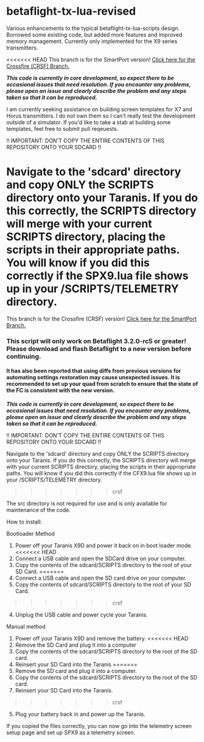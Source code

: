 # betaflight-tx-lua-revised
Various enhancements to the typical betaflight-tx-lua-scripts design.  Borrowed some existing code, but added more features and improved memory management.  Currently only implemented for the X9 series transmitters.

<<<<<<< HEAD
This branch is for the SmartPort version!  [Click here for the Crossfire (CRSF) Branch.](https://github.com/codecae/betaflight-tx-lua-revised/tree/crsf)

***This code is currently in core development, so expect there to be occasional issues that need resolution.  If you encounter any problems, please open an issue and clearly describe the problem and any steps taken so that it can be reproduced.***  

I am currently seeking assistance on building screen templates for X7 and Horus transmitters.  I do not own them so I can't really test the development outside of a simulator.  If you'd like to take a stab at building some templates, feel free to submit pull reqeuests.


!! IMPORTANT: DON'T COPY THE ENTIRE CONTENTS OF THIS REPOSITORY ONTO YOUR SDCARD !!

Navigate to the 'sdcard' directory and copy ONLY the SCRIPTS directory onto your Taranis.  If you do this correctly, the SCRIPTS directory will merge with your current SCRIPTS directory,  placing the scripts in their appropriate paths.  You will know if you did this correctly if the SPX9.lua file shows up in your /SCRIPTS/TELEMETRY directory.
=======
This branch is for the Crossfire (CRSF) version!  [Click here for the SmartPort Branch.](https://github.com/codecae/betaflight-tx-lua-revised)

### This script will only work on Betaflight 3.2.0-rc5 or greater!  Please download and flash Betaflight to a new version before continuing.  

#### It has also been reported that using diffs from previous versions for automating settings restoration may cause unexpected issues.  It is recommended to set up your quad from scratch to ensure that the state of the FC is consistent with the new version.

***This code is currently in core development, so expect there to be occasional issues that need resolution.  If you encounter any problems, please open an issue and clearly describe the problem and any steps taken so that it can be reproduced.***

!! IMPORTANT: DON'T COPY THE ENTIRE CONTENTS OF THIS REPOSITORY ONTO YOUR SDCARD !!

Navigate to the 'sdcard' directory and copy ONLY the SCRIPTS directory onto your Taranis.  If you do this correctly, the SCRIPTS directory will merge with your current SCRIPTS directory,  placing the scripts in their appropriate paths.  You will know if you did this correctly if the CFX9.lua file shows up in your /SCRIPTS/TELEMETRY directory.
>>>>>>> crsf

The src directory is not required for use and is only available for maintenance of the code.

How to install:

Bootloader Method
1. Power off your Taranis X9D and power it back on in boot loader mode.
<<<<<<< HEAD
2. Connect a USB cable and open the SDCard drive on your computer.
3. Copy the contents of the sdcard/SCRIPTS directory to the root of your SD Card. 
=======
2. Connect a USB cable and open the SD card drive on your computer.
3. Copy the contents of sdcard/SCRIPTS directory to the root of your SD Card. 
>>>>>>> crsf
4. Unplug the USB cable and power cycle your Taranis.

Manual method
1. Power off your Taranis X9D and remove the battery.
<<<<<<< HEAD
2. Remove the SD Card and plug it into a computer
3. Copy the contents of the sdcard/SCRIPTS directory to the root of the SD card.
4. Reinsert your SD Card into the Taranis
=======
2. Remove the SD card and plug it into a computer.
3. Copy the contents of the sdcard/SCRIPTS directory to the root of the SD card.
4. Reinsert your SD Card into the Taranis.
>>>>>>> crsf
5. Plug your battery back in and power up the Taranis.

If you copied the files correctly, you can now go into the telemetry screen setup page and set up SPX9 as a telemetry screen.
